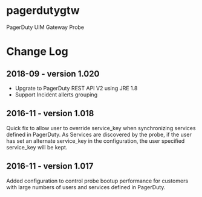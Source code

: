 # pagerdutygtw
PagerDuty UIM Gateway Probe


# Change Log

## 2018-09 - version 1.020
- Upgrate to PagerDuty REST API V2 using JRE 1.8
- Support Incident allerts grouping

## 2016-11 - version 1.018
Quick fix to allow user to override service_key when synchronizing services defined in PagerDuty.
As Services are discovered by the probe, if the user has set an alternate service_key in the <services>
configuration, the user specified service_key will be kept.

## 2016-11 - version 1.017
Added configuration to control probe bootup performance for customers with large numbers of users and
services defined in PagerDuty.
